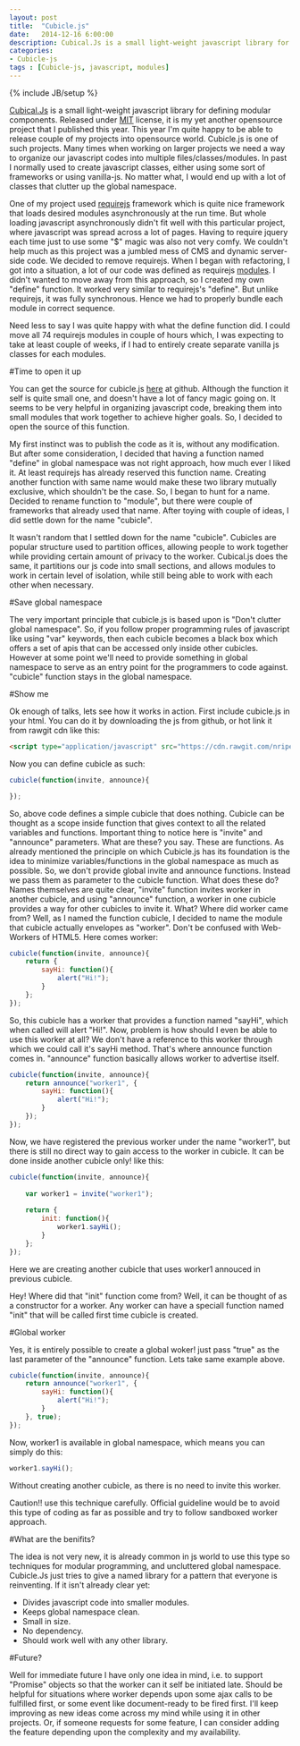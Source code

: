 ```yaml
---
layout: post
title:  "Cubicle.js"
date:   2014-12-16 6:00:00
description: Cubical.Js is a small light-weight javascript library for defining modular components. Released under MIT license, it is my yet another opensource project that I published this year. This year I'm quite happy to be able to release couple of my projects into opensource world. Cubicle.js is one of such projects. Many times when working on larger projects we need a way to organize our javascript codes into multiple files/classes/modules. In past I normally used to create javascript classes, either using some sort of frameworks or using vanilla-js. No matter what, I would end up with a lot of classes that clutter up the global namespace.
categories:
- Cubicle-js
tags : [Cubicle-js, javascript, modules]  
---
```

{% include JB/setup %}

[Cubical.Js](https://github.com/nripendra/Cubicle.js) is a small light-weight javascript library for defining modular components. Released under [MIT](https://github.com/nripendra/Cubicle.js/blob/master/LICENSE) license,
it is my yet another opensource project that I published this year. This year I'm quite happy to be able to release 
couple of my projects into opensource world. Cubicle.js is one of such projects. Many times when working on larger 
projects we need a way to organize our javascript codes into multiple files/classes/modules. In past I normally used 
to create javascript classes, either using some sort of frameworks or using vanilla-js. No matter what, I would end up 
with a lot of classes that clutter up the global namespace.

One of my project used [requirejs](http://requirejs.org/) framework which is quite nice framework that loads desired modules asynchronously at the run
time. But whole loading javascript asynchronously didn't fit well with this particular project, where javascript was
spread across a lot of pages. Having to require jquery each time just to use some "$" magic was also not very comfy. We couldn't help much as this project
was a jumbled mess of CMS and dynamic server-side code. We decided to remove requirejs. When I began with refactoring, I got into a situation, a
lot of our code was defined as requirejs [modules](http://requirejs.org/docs/api.html#define). I didn't wanted to
move away from this approach, so I created my own "define" function. It worked very similar to requirejs's "define". But unlike requirejs, 
it was fully synchronous. Hence we had to properly bundle each module in correct sequence.

Need less to say I was quite happy with what the define function did. I could move all 74 requirejs modules in couple
of hours which, I was expecting to take at least couple of weeks, if I had to entirely create separate vanilla js classes
for each modules.

#Time to open it up

You can get the source for cubicle.js [here](https://github.com/nripendra/Cubicle.js) at github. Although the function it self is quite small one, and doesn't have a lot of fancy magic going on. It seems to be very helpful 
in organizing javascript code, breaking them into small modules that work together to achieve higher goals. So, I decided 
to open the source of this function.

My first instinct was to publish the code as it is, without any modification. But after some consideration, I decided that having
a function named "define" in global namespace was not right approach, how much ever I liked it. At least requirejs has already reserved this 
function name. Creating another function with same name would make these two library mutually exclusive, which shouldn't be the case. 
So, I began to hunt for a name. Decided to rename function to "module", but there were couple of frameworks that already
used that name. After toying with couple of ideas, I did settle down for the name "cubicle".

It wasn't random that I settled down for the name "cubicle". Cubicles are popular structure used to partition offices, allowing
people to work together while providing certain amount of privacy to the worker. Cubical.js does the same, it partitions our
js code into small sections, and allows modules to work in certain level of isolation, while still being able to work with
each other when necessary.

#Save global namespace

The very important principle that cubicle.js is based upon is "Don't clutter global namespace". So, if you follow proper programming 
rules of javascript like using "var" keywords, then each cubicle becomes a black box which offers a set of apis that can be accessed 
only inside other cubicles. However at some point we'll need to provide something in global namespace to serve as an entry point for
the programmers to code against. "cubicle" function stays in the global namespace.

#Show me

Ok enough of talks, lets see how it works in action. First include cubicle.js in your html. You can do it by downloading the js from github, or hot link it from rawgit cdn like this:

```html
<script type="application/javascript" src="https://cdn.rawgit.com/nripendra/Cubicle.js/v0.1.0/Cubicle.js"></script>
```

Now you can define cubicle as such:

```javascript
cubicle(function(invite, announce){

});
```
So, above code defines a simple cubicle that does nothing. Cubicle can be thought as a scope inside function that gives context to all
the related variables and functions. Important thing to notice here is "invite" and "announce" parameters. What are these? you say. These
are functions. As already mentioned the principle on which Cubicle.js has its foundation is the idea to minimize variables/functions in the 
global namespace as much as possible. So, we don't provide global invite and announce functions. Instead we pass them as parameter to the cubicle
function. What does these do? Names themselves are quite clear, "invite" function invites worker in another cubicle, and using "announce" 
function, a worker in one cubicle provides a way for other cubicles to invite it. What? Where did worker came from? Well, as I named the function
cubicle, I decided to name the module that cubicle actually envelopes as "worker". Don't be confused with Web-Workers of HTML5. Here comes worker:

```javascript
cubicle(function(invite, announce){
    return {
        sayHi: function(){
            alert("Hi!");
        }
    };
});
```
So, this cubicle has a worker that provides a function named "sayHi", which when called will alert "Hi!". Now, problem is how should I even be able to
use this worker at all? We don't have a reference to this worker through which we could call it's sayHi method. That's where announce function comes in.
"announce" function basically allows worker to advertise itself.

```javascript
cubicle(function(invite, announce){
    return announce("worker1", {
        sayHi: function(){
            alert("Hi!");
        }
    });
});
```

Now, we have registered the previous worker under the name "worker1", but there is still no direct way to gain access to the worker in cubicle. It can be
done inside another cubicle only! like this:

```javascript
cubicle(function(invite, announce){
    
    var worker1 = invite("worker1");
    
    return {
        init: function(){
            worker1.sayHi();
        }
    };
});
```
Here we are creating another cubicle that uses worker1 annouced in previous cubicle.

Hey! Where did that "init" function come from? Well, it can be thought of as a constructor 
for a worker. Any worker can have a speciall function named "init" that will be called first time
cubicle is created.

#Global worker

Yes, it is entirely possible to create a global woker! just pass "true" as the last parameter of the "announce" function. Lets
take same example above.

```javascript
cubicle(function(invite, announce){
    return announce("worker1", {
        sayHi: function(){
            alert("Hi!");
        }
    }, true);
});
```
Now, worker1 is available in global namespace, which means you can simply do this:

```javascript
worker1.sayHi();
```

Without creating another cubicle, as there is no need to invite this worker. 

Caution!! use this technique carefully. Official guideline would be to avoid this type of coding
as far as possible and try to follow sandboxed worker approach.

#What are the benifits?

The idea is not very new, it is already common in js world to use this type so techniques for modular
programming, and uncluttered global namespace. Cubicle.Js just tries to give a named library for a 
pattern that everyone is reinventing. If it isn't already clear yet:

* Divides javascript code into smaller modules.
* Keeps global namespace clean.
* Small in size.
* No dependency.
* Should work well with any other library.

#Future?

Well for immediate future I have only one idea in mind, i.e. to support "Promise" objects so that the
worker can it self be initiated late. Should be helpful for situations where worker depends upon some
ajax calls to be fulfilled first, or some event like document-ready to be fired first. I'll keep improving
as new ideas come across my mind while using it in other projects. Or, if someone requests for some feature,
I can consider adding the feature depending upon the complexity and my availability.

